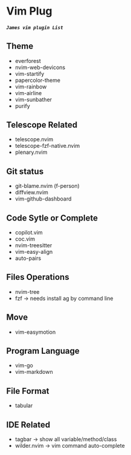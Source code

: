 # Vim Plug
##### `James vim plugin List`
## Theme
- everforest
- nvim-web-devicons
- vim-startify
- papercolor-theme
- vim-rainbow
- vim-airline
- vim-sunbather
- purify

## Telescope Related
- telescope.nvim
- telescope-fzf-native.nvim
- plenary.nvim

## Git status
- git-blame.nvim (f-person)
- diffview.nvim
- vim-github-dashboard

## Code Sytle or Complete
- copilot.vim
- coc.vim
- nvim-treesitter
- vim-easy-align
- auto-pairs

## Files Operations
- nvim-tree
- fzf -> needs install ag by command line

## Move
- vim-easymotion

## Program Language
- vim-go
- vim-markdown

## File Format
- tabular 

## IDE Related
- tagbar -> show all variable/method/class
- wilder.nvim -> vim command auto-complete

